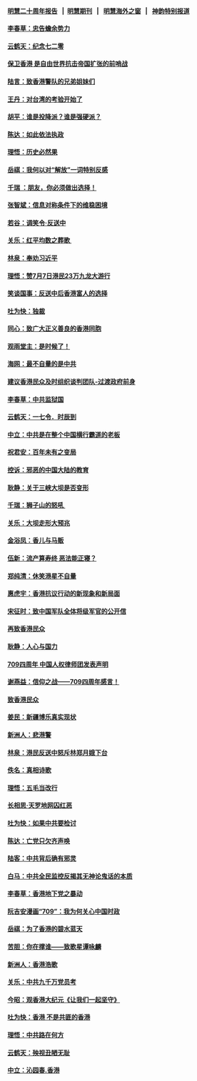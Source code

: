 #### [明慧二十周年报告](https://github.com/gfw-breaker/mh-reports/blob/master/README.md?t=07200300) &nbsp;&nbsp;|&nbsp;&nbsp;[明慧期刊](https://github.com/gfw-breaker/mh-qikan) &nbsp;&nbsp;|&nbsp;&nbsp; [明慧海外之窗](https://github.com/gfw-breaker/mh-news/blob/master/README.md?t=07200300) &nbsp;&nbsp;|&nbsp;&nbsp; [神韵特别报道](https://github.com/gfw-breaker/mh-news/blob/master/shenyun.md?t=07200300) 

#### [李春草：忠告蟾余势力](../pages/nsc993/n11396852.md?t=07200300) 

#### [云鹤天：纪念七二零](../pages/nsc993/n11396646.md?t=07200300) 

#### [保卫香港 是自由世界抗击帝国扩张的前哨战](../pages/nsc993/n11393186.md?t=07200300) 

#### [陆言：致香港警队的兄弟姐妹们](../pages/nsc993/n11392281.md?t=07200300) 

#### [王丹：对台湾的考验开始了](../pages/nsc993/n11391258.md?t=07200300) 

#### [胡平：谁是投降派？谁是强硬派？](../pages/nsc993/n11391224.md?t=07200300) 

#### [陈达：如此依法执政](../pages/nsc993/n11388999.md?t=07200300) 

#### [理悟：历史必然果](../pages/nsc993/n11388741.md?t=07200300) 

#### [岳祺：我何以对“解放”一词特别反感](../pages/nsc993/n11385696.md?t=07200300) 

#### [千瑞 ：朋友，你必须做出选择！](../pages/nsc993/n11384949.md?t=07200300) 

#### [张智斌：信息对称条件下的维稳困境](../pages/nsc993/n11384812.md?t=07200300) 

#### [若谷：调笑令‧反送中](../pages/nsc993/n11383745.md?t=07200300) 

#### [关乐：红平均数之葬歌 ](../pages/nsc993/n11383498.md?t=07200300) 

#### [林泉：奉劝习近平](../pages/nsc993/n11383487.md?t=07200300) 

#### [理悟：赞7月7日港民23万九龙大游行](../pages/nsc993/n11383473.md?t=07200300) 

#### [笑谈国事：反送中后香港富人的选择](../pages/nsc993/n11382020.md?t=07200300) 

#### [吐为快：独裁](../pages/nsc993/n11382755.md?t=07200300) 

#### [同心：致广大正义善良的香港同胞](../pages/nsc993/n11382745.md?t=07200300) 

#### [观雨堂主：是时候了！](../pages/nsc993/n11382737.md?t=07200300) 

#### [海网：最不自量的是中共](../pages/nsc993/n11380440.md?t=07200300) 

#### [建议香港民众及时组织谈判团队-过渡政府前身](../pages/nsc993/n11379909.md?t=07200300) 

#### [李春草：中共监狱国](../pages/nsc993/n11378989.md?t=07200300) 

#### [云鹤天：一七令．时辰到](../pages/nsc993/n11379260.md?t=07200300) 

#### [中立：中共是在整个中国横行霸道的老板](../pages/nsc993/n11378382.md?t=07200300) 

#### [祝君安：百年未有之变局](../pages/nsc993/n11378376.md?t=07200300) 

#### [控诉：邪恶的中国大陆的教育](../pages/nsc993/n11378344.md?t=07200300) 

#### [耿静：关于三峡大坝是否变形](../pages/nsc993/n11375879.md?t=07200300) 

#### [千瑞：狮子山的怒吼 ](../pages/nsc993/n11375644.md?t=07200300) 

#### [关乐：大坝走形大预兆](../pages/nsc993/n11375629.md?t=07200300) 

#### [金浴凤：香儿与马贩](../pages/nsc993/n11375580.md?t=07200300) 

#### [伍新：流产算寿终  恶法能正寝？](../pages/nsc993/n11375581.md?t=07200300) 

#### [郑纯清：休笑港星不自量](../pages/nsc993/n11375555.md?t=07200300) 

#### [惠虎宇：香港抗议行动的新现象和新局面](../pages/nsc993/n11375501.md?t=07200300) 

#### [宋征时：致中国军队全体将级军官的公开信](../pages/nsc993/n11373354.md?t=07200300) 

#### [再致香港民众](../pages/nsc993/n11373870.md?t=07200300) 

#### [耿静：人心与国力](../pages/nsc993/n11373759.md?t=07200300) 

#### [709四周年 中国人权律师团发表声明](../pages/nsc993/n11373565.md?t=07200300) 

#### [谢燕益：信仰之战——709四周年感言！](../pages/nsc993/n11373388.md?t=07200300) 

#### [致香港民众](../pages/nsc993/n11373286.md?t=07200300) 

#### [姜民：新疆博乐真实现状](../pages/nsc993/n11371223.md?t=07200300) 

#### [新洲人：悲港警](../pages/nsc993/n11371174.md?t=07200300) 

#### [林泉：港民反送中怒斥林郑月娥下台](../pages/nsc993/n11370676.md?t=07200300) 

#### [佚名：真相诗歌](../pages/nsc993/n11370666.md?t=07200300) 

#### [理悟：五毛当改行](../pages/nsc993/n11369314.md?t=07200300) 

#### [长相思‧天罗地网囚红恶](../pages/nsc993/n11368444.md?t=07200300) 

#### [吐为快：如果中共要检讨](../pages/nsc993/n11368441.md?t=07200300) 

#### [陈达：亡党只欠齐声唤](../pages/nsc993/n11367838.md?t=07200300) 

#### [陆客：中共背后确有邪灵](../pages/nsc993/n11365263.md?t=07200300) 

#### [白马：中共全民监控反揭其无神论鬼话的本质](../pages/nsc993/n11365236.md?t=07200300) 

#### [李春草：香港地下党之暴动](../pages/nsc993/n11365210.md?t=07200300) 

#### [阮吉安漫画“709”：我为何关心中国时政](../pages/nsc993/n11362127.md?t=07200300) 

#### [岳祺：为了香港的碧水蓝天](../pages/nsc993/n11362627.md?t=07200300) 

#### [苦胆：你在撑谁——致歌星谭咏麟](../pages/nsc993/n11361348.md?t=07200300) 

#### [新洲人：香港浩歌](../pages/nsc993/n11361334.md?t=07200300) 

#### [关乐：中共九千万党员考](../pages/nsc993/n11361304.md?t=07200300) 

#### [今昭：观香港大纪元《让我们一起坚守》](../pages/nsc993/n11361244.md?t=07200300) 

#### [吐为快：香港  不是共匪的香港](../pages/nsc993/n11360918.md?t=07200300) 

#### [理悟：中共路在何方](../pages/nsc993/n11360509.md?t=07200300) 

#### [云鹤天：殃视丑陋无耻](../pages/nsc993/n11358872.md?t=07200300) 

#### [中立：沁园春.香港](../pages/nsc993/n11358843.md?t=07200300) 

